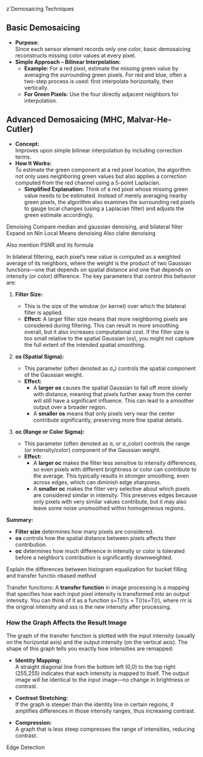 z`Demosaicing Techniques

## Basic Demosaicing
- **Purpose:**  
  Since each sensor element records only one color, basic demosaicing reconstructs missing color values at every pixel.
- **Simple Approach – Bilinear Interpolation:**  
  - **Example:** For a red pixel, estimate the missing green value by averaging the surrounding green pixels. For red and blue, often a two-step process is used: first interpolate horizontally, then vertically.  
  - **For Green Pixels:** Use the four directly adjacent neighbors for interpolation.

## Advanced Demosaicing (MHC, Malvar-He-Cutler)
- **Concept:**  
  Improves upon simple bilinear interpolation by including correction terms.
- **How It Works:**  
  To estimate the green component at a red pixel location, the algorithm not only uses neighboring green values but also applies a correction computed from the red channel using a 5-point Laplacian.  
  - **Simplified Explanation:** Think of a red pixel whose missing green value needs to be estimated. Instead of merely averaging nearby green pixels, the algorithm also examines the surrounding red pixels to gauge local changes (using a Laplacian filter) and adjusts the green estimate accordingly.



Denoising
Compare median and gaussian denoising, and bilateral filter
Expand on Nln Local Means denoising
Also clahe denoising

Also mention PSNR and its formula

In bilateral filtering, each pixel’s new value is computed as a weighted average of its neighbors, where the weight is the product of two Gaussian functions—one that depends on spatial distance and one that depends on intensity (or color) difference. The key parameters that control this behavior are:

1. **Filter Size:**
    
    - This is the size of the window (or kernel) over which the bilateral filter is applied.
    - **Effect:** A larger filter size means that more neighboring pixels are considered during filtering. This can result in more smoothing overall, but it also increases computational cost. If the filter size is too small relative to the spatial Gaussian (os), you might not capture the full extent of the intended spatial smoothing.
2. **os (Spatial Sigma):**
    
    - This parameter (often denoted as σₛ) controls the spatial component of the Gaussian weight.
    - **Effect:**
        - A **larger os** causes the spatial Gaussian to fall off more slowly with distance, meaning that pixels further away from the center will still have a significant influence. This can lead to a smoother output over a broader region.
        - A **smaller os** means that only pixels very near the center contribute significantly, preserving more fine spatial details.
3. **oc (Range or Color Sigma):**
    
    - This parameter (often denoted as σᵣ or σ_color) controls the range (or intensity/color) component of the Gaussian weight.
    - **Effect:**
        - A **larger oc** makes the filter less sensitive to intensity differences, so even pixels with different brightness or color can contribute to the average. This typically results in stronger smoothing, even across edges, which can diminish edge sharpness.
        - A **smaller oc** makes the filter very selective about which pixels are considered similar in intensity. This preserves edges because only pixels with very similar values contribute, but it may also leave some noise unsmoothed within homogeneous regions.

**Summary:**

- **Filter size** determines how many pixels are considered.
- **os** controls how the spatial distance between pixels affects their contribution.
- **oc** determines how much difference in intensity or color is tolerated before a neighbor’s contribution is significantly downweighted.

Explain the differences between histogram equalization for bucket filling and transfer functio nbased method


Transfer functions:
A **transfer function** in image processing is a mapping that specifies how each input pixel intensity is transformed into an output intensity. You can think of it as a function s=T(r)s = T(r)s=T(r), where rrr is the original intensity and sss is the new intensity after processing.

### How the Graph Affects the Result Image

The graph of the transfer function is plotted with the input intensity (usually on the horizontal axis) and the output intensity (on the vertical axis). The shape of this graph tells you exactly how intensities are remapped:

- **Identity Mapping:**  
    A straight diagonal line from the bottom left (0,0) to the top right (255,255) indicates that each intensity is mapped to itself. The output image will be identical to the input image—no change in brightness or contrast.
    
- **Contrast Stretching:**  
    If the graph is steeper than the identity line in certain regions, it amplifies differences in those intensity ranges, thus increasing contrast.
    
- **Compression:**  
    A graph that is less steep compresses the range of intensities, reducing contrast.

Edge Detection
